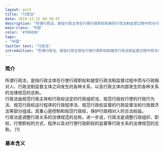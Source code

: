 ```yaml
---
layout: post
title: "行政法"
date: 2019-12-31 08:39:47
description: "所谓行政法，是指行政主体在行使行政职权和接受行政法制监督过程中而与行政相对人、行政法制监督主体之间发生的各种关系，以及行政主体内部发生的各种关系的法律规范的总称。"
main-class: '中国'
color: '#7D669E'
tags:
- "中国"
twitter_text: "行政法"
introduction: "所谓行政法，是指行政主体在行使行政职权和接受行政法制监督过程中而与行政相对人、行政法制监督主体之间发生的各种关系，以及行政主体内部发生的各种关系的法律规范的总称。"
---
```


### 简介

所谓行政法，是指行政主体在行使行政职权和接受行政法制监督过程中而与行政相对人、行政法制监督主体之间发生的各种关系，以及行政主体内部发生的各种关系的法律规范的总称。  
行政法由规范行政主体和行政权设定的行政组织法、规范行政权行使的行政行为法、规范行政权运行程序的行政程序法、规范行政权监督的行政监督法和行政救济法等部分组成。其重心是控制和规范行政权，保护行政相对人的合法权益。  
行政法是调整行政关系的法律规范的总称。进一步说，行政法是调整行政组织、职权，行使职权的方式、程序以及对行使行政职权的监督等行政关系的法律规范的总称。 [1]   

### 基本含义  